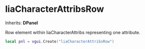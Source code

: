 # liaCharacterAttribsRow

Inherits: **DPanel**

Row element within liaCharacterAttribs representing one attribute.

```lua
local pnl = vgui.Create("liaCharacterAttribsRow")
```
